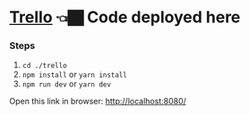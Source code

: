 <h1><a href="https://tr3ll0.web.app/">Trello</a> 👈🏿 Code deployed here </h1> 

<div>
<h3>Steps</h3>
<ol>
<li><code>cd ./trello</code></li>
<li><code>npm install</code> or <code>yarn install</code></li>
<li><code>npm run dev</code> or <code>yarn dev</code></li>
</ol>
</div>
Open this link in browser: <span><a href="http://localhost:8080/">http://localhost:8080/</a></span>